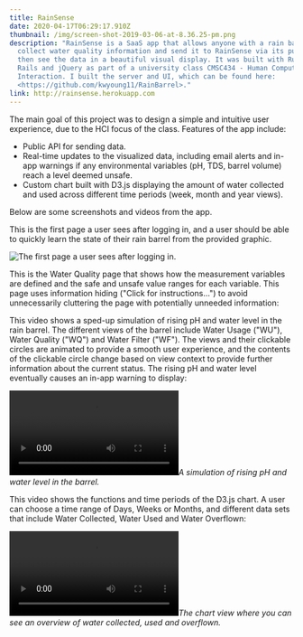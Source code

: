 ```yaml
---
title: RainSense
date: 2020-04-17T06:29:17.910Z
thumbnail: /img/screen-shot-2019-03-06-at-8.36.25-pm.png
description: "RainSense is a SaaS app that allows anyone with a rain barrel to
  collect water quality information and send it to RainSense via its public API,
  then see the data in a beautiful visual display. It was built with Ruby on
  Rails and jQuery as part of a university class CMSC434 - Human Computer
  Interaction. I built the server and UI, which can be found here:
  <https://github.com/kwyoung11/RainBarrel>."
link: http://rainsense.herokuapp.com
---
```

The main goal of this project was to design a simple and intuitive user experience, due to the HCI focus of the class. Features of the app include:

* Public API for sending data.
* Real-time updates to the visualized data, including email alerts and in-app warnings if any environmental variables (pH, TDS, barrel volume) reach a level deemed unsafe.
* Custom chart built with D3.js displaying the amount of water collected and used across different time periods (week, month and year views).

Below are some screenshots and videos from the app.

This is the first page a user sees after logging in, and a user should be able to quickly learn the state of their rain barrel from the provided graphic.

![The first page a user sees after logging in.](/img/screen-shot-2019-03-06-at-8.36.25-pm.png "The first page a user sees after logging in.")

This is the Water Quality page that shows how the measurement variables are defined and the safe and unsafe value ranges for each variable. This page uses information hiding ("Click for instructions...") to avoid unnecessarily cluttering the page with potentially unneeded information:

<blockquote class="imgur-embed-pub" lang="en" data-id="oCli8Na"><a href="//imgur.com/oCli8Na"></a></blockquote><script async src="//s.imgur.com/min/embed.js" charset="utf-8"></script>

This video shows a sped-up simulation of rising pH and water level in the rain barrel. The different views of the barrel include Water Usage ("WU"), Water Quality ("WQ") and Water Filter ("WF"). The views and their clickable circles are animated to provide a smooth user experience, and the contents of the clickable circle change based on view context to provide further information about the current status. The rising pH and water level eventually causes an in-app warning to display:

<video class="fr-fvc fr-dvi fr-draggable" controls=""><source src="https://s3.amazonaws.com/kevinwyoung.me/2019/03/06/23/50/00/f857fb74-73d0-402a-8189-7e2ca9f4c25e/waterlevelphsim720p.mov" type="video/mp4"></video>[](<>)*A simulation of rising pH and water level in the barrel.*

This video shows the functions and time periods of the D3.js chart. A user can choose a time range of Days, Weeks or Months, and different data sets that include Water Collected, Water Used and Water Overflown:

<video class="fr-fvc fr-dvi fr-draggable" controls=""><source src="https://s3.amazonaws.com/kevinwyoung.me/2019/03/07/00/27/33/2cf84121-63b6-42c4-87a4-6d7024c9d5c2/graphs720p.mov" type="video/mp4"></video>*The chart view where you can see an overview of water collected, used and overflown.*